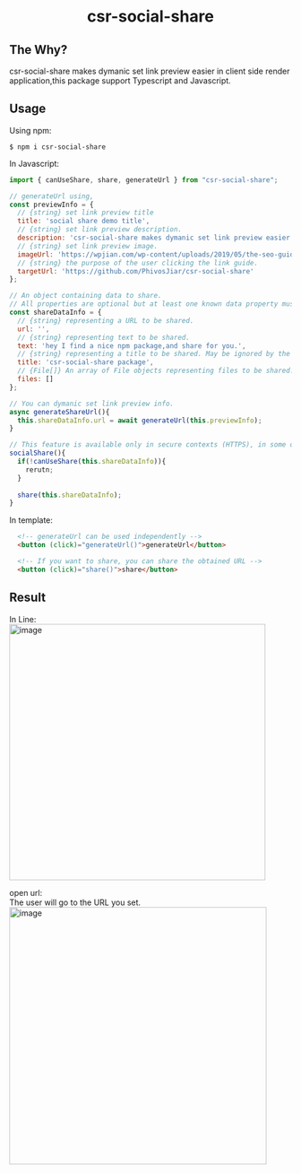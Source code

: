 <h1 align="center">csr-social-share</h1>

## The Why?
csr-social-share makes dymanic set link preview easier in client side render application,this package support Typescript and Javascript.

## Usage
Using npm:

```shell
$ npm i csr-social-share
```

In Javascript:
```javascript
import { canUseShare, share, generateUrl } from "csr-social-share";

// generateUrl using,
const previewInfo = {
  // {string} set link preview title
  title: 'social share demo title', 
  // {string} set link preview description.
  description: 'csr-social-share makes dymanic set link preview easier in client side render application.',
  // {string} set link preview image.
  imageUrl: 'https://wpjian.com/wp-content/uploads/2019/05/the-seo-guide-to-angular-760x400.png',
  // {string} the purpose of the user clicking the link guide.
  targetUrl: 'https://github.com/PhivosJiar/csr-social-share' 
};

// An object containing data to share.
// All properties are optional but at least one known data property must be specified.
const shareDataInfo = {
  // {string} representing a URL to be shared.
  url: '', 
  // {string} representing text to be shared.
  text: 'hey I find a nice npm package,and share for you.',
  // {string} representing a title to be shared. May be ignored by the target.
  title: 'csr-social-share package',
  // {File[]} An array of File objects representing files to be shared.
  files: [] 
};

// You can dymanic set link preview info.
async generateShareUrl(){
  this.shareDataInfo.url = await generateUrl(this.previewInfo);
}

// This feature is available only in secure contexts (HTTPS), in some or all supporting browsers.
socialShare(){
  if(!canUseShare(this.shareDataInfo)){
    rerutn;
  }
  
  share(this.shareDataInfo);
}
```

In template:
``` html 
  <!-- generateUrl can be used independently -->
  <button (click)="generateUrl()">generateUrl</button>

  <!-- If you want to share, you can share the obtained URL -->
  <button (click)="share()">share</button>
```

## Result

In Line:<br>
<img width="457" alt="image" src="https://user-images.githubusercontent.com/59075881/161602175-50ea2e99-0553-48ac-88a8-b4dbf6fa892a.png"><br>

open url:<br>
The user will go to the URL you set. <br>
<img width="459" alt="image" src="https://user-images.githubusercontent.com/59075881/161602622-61182ac1-73e3-403c-a58c-4ab85af0a750.png">

